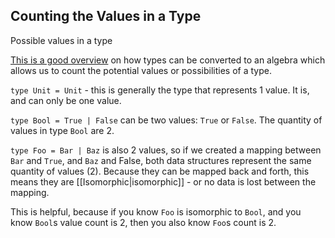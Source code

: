 ## Counting the Values in a Type 

Possible values in a type

[This is a good overview](https://gist.github.com/gregberns/5e9da0c95a9a8d2b6338afe69310b945) on how types can be converted to an algebra which allows us to count the potential values or possibilities of a type.



`type Unit = Unit` - this is generally the type that represents 1 value. It is, and can only be one value.

`type Bool = True | False` can be two values: `True` or `False`. The quantity of values in type `Bool` are 2. 

`type Foo = Bar | Baz` is also 2 values, so if we created a mapping between `Bar` and `True`, and `Baz` and False, both data structures represent the same quantity of values (2). Because they can be mapped back and forth, this means they are [[Isomorphic|isomorphic]] - or no data is lost between the mapping.

This is helpful, because if you know `Foo` is isomorphic to `Bool`, and you know `Bool`s value count is 2, then you also know `Foo`s count is 2.